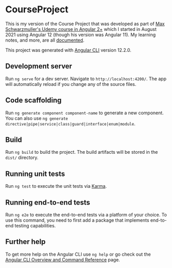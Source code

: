 # CourseProject

This is my version of the Course Project that was developed as part of [Max Schwarzmuller's Udemy course in Angular 2+](https://www.udemy.com/share/101WgA2@FG1jfWJgc1YJekZCBHF3fj1uY1dh/) which I started in August 2021 using Angular 12 (though his version was Angular 11). My learning notes, and more, are all [documented](https://webdev.greginthenorth.uk/start).

This project was generated with [Angular CLI](https://github.com/angular/angular-cli) version 12.2.0.

## Development server

Run `ng serve` for a dev server. Navigate to `http://localhost:4200/`. The app will automatically reload if you change any of the source files.

## Code scaffolding

Run `ng generate component component-name` to generate a new component. You can also use `ng generate directive|pipe|service|class|guard|interface|enum|module`.

## Build

Run `ng build` to build the project. The build artifacts will be stored in the `dist/` directory.

## Running unit tests

Run `ng test` to execute the unit tests via [Karma](https://karma-runner.github.io).

## Running end-to-end tests

Run `ng e2e` to execute the end-to-end tests via a platform of your choice. To use this command, you need to first add a package that implements end-to-end testing capabilities.

## Further help

To get more help on the Angular CLI use `ng help` or go check out the [Angular CLI Overview and Command Reference](https://angular.io/cli) page.
